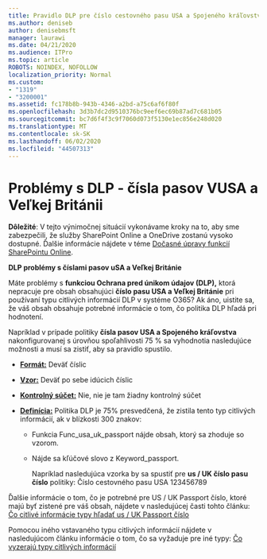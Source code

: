```yaml
---
title: Pravidlo DLP pre číslo cestovného pasu USA a Spojeného kráľovstva nefunguje
ms.author: deniseb
author: denisebmsft
manager: laurawi
ms.date: 04/21/2020
ms.audience: ITPro
ms.topic: article
ROBOTS: NOINDEX, NOFOLLOW
localization_priority: Normal
ms.custom:
- "1319"
- "3200001"
ms.assetid: fc178b8b-943b-4346-a2bd-a75c6af6f80f
ms.openlocfilehash: 3d3b7dc2d9510376bc9eef6ec69b87ad7c681b05
ms.sourcegitcommit: bc7d6f4f3c9f7060d073f5130e1ec856e248d020
ms.translationtype: MT
ms.contentlocale: sk-SK
ms.lasthandoff: 06/02/2020
ms.locfileid: "44507313"
---
```

# <a name="problems-with-dlp---usuk-passport-numbers"></a>Problémy s DLP - čísla pasov VUSA a Veľkej Británii

**Dôležité**: V tejto výnimočnej situácií vykonávame kroky na to, aby sme zabezpečili, že služby SharePoint Online a OneDrive zostanú vysoko dostupné. Ďalšie informácie nájdete v téme [Dočasné úpravy funkcií SharePointu Online](https://aka.ms/ODSPAdjustments).

**DLP problémy s číslami pasov uSA a Veľkej Británie**

Máte problémy s **funkciou Ochrana pred únikom údajov (DLP),** ktorá nepracuje pre obsah obsahujúci **číslo pasu USA a Veľkej Británie** pri používaní typu citlivých informácií DLP v systéme O365? Ak áno, uistite sa, že váš obsah obsahuje potrebné informácie o tom, čo politika DLP hľadá pri hodnotení.
  
Napríklad v prípade politiky **čísla pasov USA a Spojeného kráľovstva** nakonfigurovanej s úrovňou spoľahlivosti 75 % sa vyhodnotia nasledujúce možnosti a musí sa zistiť, aby sa pravidlo spustilo.
  
- **[Formát:](https://docs.microsoft.com/microsoft-365/compliance/sensitive-information-type-entity-definitions#format-77)** Deväť číslic

- **[Vzor:](https://docs.microsoft.com/microsoft-365/compliance/sensitive-information-type-entity-definitions#pattern-77)** Deväť po sebe idúcich číslic

- **[Kontrolný súčet:](https://docs.microsoft.com/microsoft-365/compliance/sensitive-information-type-entity-definitions#checksum-76)** Nie, nie je tam žiadny kontrolný súčet

- **[Definícia:](https://docs.microsoft.com/microsoft-365/compliance/sensitive-information-type-entity-definitions#definition-77)** Politika DLP je 75% presvedčená, že zistila tento typ citlivých informácií, ak v blízkosti 300 znakov:

  - Funkcia Func_usa_uk_passport nájde obsah, ktorý sa zhoduje so vzorom.

  - Nájde sa kľúčové slovo z Keyword_passport.

    Napríklad nasledujúca vzorka by sa spustiť pre **us / UK číslo pasu číslo** politiky: Číslo cestovného pasu USA 123456789

Ďalšie informácie o tom, čo je potrebné pre US / UK Passport číslo, ktoré majú byť zistené pre váš obsah, nájdete v nasledujúcej časti tohto článku: [Čo citlivé informácie typy hľadať us / UK Passport číslo](https://docs.microsoft.com/microsoft-365/compliance/sensitive-information-type-entity-definitions#us--uk-passport-number)
  
Pomocou iného vstavaného typu citlivých informácií nájdete v nasledujúcom článku informácie o tom, čo sa vyžaduje pre iné typy: [Čo vyzerajú typy citlivých informácií](https://docs.microsoft.com/microsoft-365/compliance/sensitive-information-type-entity-definitions)
  